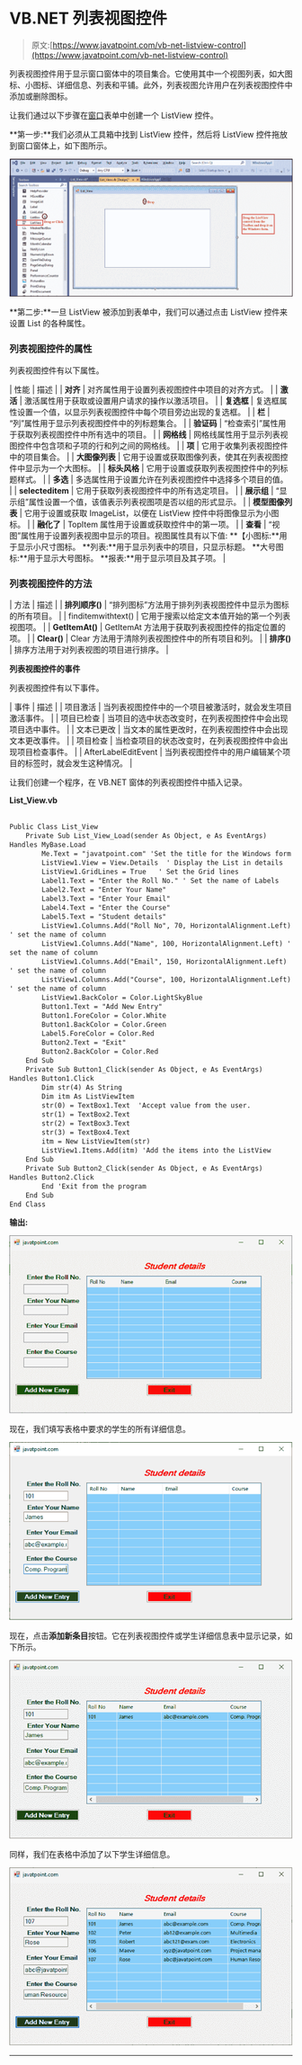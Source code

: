 # VB.NET 列表视图控件

> 原文:[https://www.javatpoint.com/vb-net-listview-control](https://www.javatpoint.com/vb-net-listview-control)

列表视图控件用于显示窗口窗体中的项目集合。它使用其中一个视图列表，如大图标、小图标、详细信息、列表和平铺。此外，列表视图允许用户在列表视图控件中添加或删除图标。

让我们通过以下步骤在[窗口](https://www.javatpoint.com/windows)表单中创建一个 ListView 控件。

**第一步:**我们必须从工具箱中找到 ListView 控件，然后将 ListView 控件拖放到窗口窗体上，如下图所示。

![VB.NET ListView Control](img/10986ecc25848275356f9a8cedcd2b79.png)

**第二步:**一旦 ListView 被添加到表单中，我们可以通过点击 ListView 控件来设置 List 的各种属性。

### 列表视图控件的属性

列表视图控件有以下属性。

| 性能 | 描述 |
| **对齐** | 对齐属性用于设置列表视图控件中项目的对齐方式。 |
| **激活** | 激活属性用于获取或设置用户请求的操作以激活项目。 |
| **复选框** | 复选框属性设置一个值，以显示列表视图控件中每个项目旁边出现的复选框。 |
| **栏** | “列”属性用于显示列表视图控件中的列标题集合。 |
| **验证码** | “检查索引”属性用于获取列表视图控件中所有选中的项目。 |
| **网格线** | 网格线属性用于显示列表视图控件中包含项和子项的行和列之间的网格线。 |
| **项** | 它用于收集列表视图控件中的项目集合。 |
| **大图像列表** | 它用于设置或获取图像列表，使其在列表视图控件中显示为一个大图标。 |
| **标头风格** | 它用于设置或获取列表视图控件中的列标题样式。 |
| **多选** | 多选属性用于设置允许在列表视图控件中选择多个项目的值。 |
| **selecteditem** | 它用于获取列表视图控件中的所有选定项目。 |
| **展示组** | “显示组”属性设置一个值，该值表示列表视图项是否以组的形式显示。 |
| **模型图像列表** | 它用于设置或获取 ImageList，以便在 ListView 控件中将图像显示为小图标。 |
| **融化了** | TopItem 属性用于设置或获取控件中的第一项。 |
| **查看** | “视图”属性用于设置列表视图中显示的项目。视图属性具有以下值:
**【小图标:**用于显示小尺寸图标。
**列表:**用于显示列表中的项目，只显示标题。
**大号图标:**用于显示大号图标。
**报表:**用于显示项目及其子项。 |

### 列表视图控件的方法

| 方法 | 描述 |
| **排列顺序()** | “排列图标”方法用于排列列表视图控件中显示为图标的所有项目。 |
| finditemwithtext() | 它用于搜索以给定文本值开始的第一个列表视图项。 |
| **GetItemAt()** | GetItemAt 方法用于获取列表视图控件的指定位置的项。 |
| **Clear()** | Clear 方法用于清除列表视图控件中的所有项目和列。 |
| **排序()** | 排序方法用于对列表视图的项目进行排序。 |

**列表视图控件的事件**

列表视图控件有以下事件。

| 事件 | 描述 |
| 项目激活 | 当列表视图控件中的一个项目被激活时，就会发生项目激活事件。 |
| 项目已检查 | 当项目的选中状态改变时，在列表视图控件中会出现项目选中事件。 |
| 文本已更改 | 当文本的属性更改时，在列表视图控件中会出现文本更改事件。 |
| 项目检查 | 当检查项目的状态改变时，在列表视图控件中会出现项目检查事件。 |
| AfterLabelEditEvent | 当列表视图控件中的用户编辑某个项目的标签时，就会发生这种情况。 |

让我们创建一个程序，在 VB.NET 窗体的列表视图控件中插入记录。

**List_View.vb**

```

Public Class List_View
    Private Sub List_View_Load(sender As Object, e As EventArgs) Handles MyBase.Load
        Me.Text = "javatpoint.com" 'Set the title for the Windows form
        ListView1.View = View.Details  ' Display the List in details
        ListView1.GridLines = True   ' Set the Grid lines 
        Label1.Text = "Enter the Roll No." ' Set the name of Labels
        Label2.Text = "Enter Your Name"
        Label3.Text = "Enter Your Email"
        Label4.Text = "Enter the Course"
        Label5.Text = "Student details"
        ListView1.Columns.Add("Roll No", 70, HorizontalAlignment.Left) ' set the name of column
        ListView1.Columns.Add("Name", 100, HorizontalAlignment.Left) ' set the name of column
        ListView1.Columns.Add("Email", 150, HorizontalAlignment.Left) ' set the name of column
        ListView1.Columns.Add("Course", 100, HorizontalAlignment.Left) ' set the name of column
        ListView1.BackColor = Color.LightSkyBlue
        Button1.Text = "Add New Entry"
        Button1.ForeColor = Color.White
        Button1.BackColor = Color.Green
        Label5.ForeColor = Color.Red
        Button2.Text = "Exit"
        Button2.BackColor = Color.Red
    End Sub
    Private Sub Button1_Click(sender As Object, e As EventArgs) Handles Button1.Click
        Dim str(4) As String
        Dim itm As ListViewItem
        str(0) = TextBox1.Text  'Accept value from the user.
        str(1) = TextBox2.Text
        str(2) = TextBox3.Text
        str(3) = TextBox4.Text
        itm = New ListViewItem(str)
        ListView1.Items.Add(itm) 'Add the items into the ListView
    End Sub
    Private Sub Button2_Click(sender As Object, e As EventArgs) Handles Button2.Click
        End 'Exit from the program
    End Sub
End Class

```

**输出:**

![VB.NET ListView Control](img/6920bef54c70be44a30ee3806c4898d8.png)

现在，我们填写表格中要求的学生的所有详细信息。

![VB.NET ListView Control](img/fbd9e4dde8bd90db2a5804578548b106.png)

现在，点击**添加新条目**按钮。它在列表视图控件或学生详细信息表中显示记录，如下所示。

![VB.NET ListView Control](img/d119cb2658e1d4c5b8f4781858aca7fd.png)

同样，我们在表格中添加了以下学生详细信息。

![VB.NET ListView Control](img/55a1b14e3c9ed2ff9fdd908a0ba3572b.png)

* * *